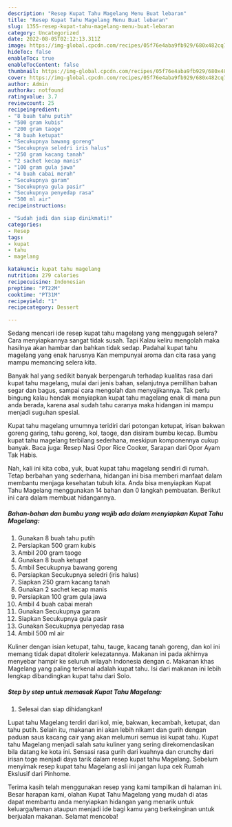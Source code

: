 ```yaml
---
description: "Resep Kupat Tahu Magelang Menu Buat lebaran"
title: "Resep Kupat Tahu Magelang Menu Buat lebaran"
slug: 1355-resep-kupat-tahu-magelang-menu-buat-lebaran
category: Uncategorized
date: 2022-08-05T02:12:13.311Z
image: https://img-global.cpcdn.com/recipes/05f76e4aba9fb929/680x482cq70/kupat-tahu-magelang-foto-resep-utama.jpg
hideToc: false
enableToc: true
enableTocContent: false
thumbnail: https://img-global.cpcdn.com/recipes/05f76e4aba9fb929/680x482cq70/kupat-tahu-magelang-foto-resep-utama.jpg
cover: https://img-global.cpcdn.com/recipes/05f76e4aba9fb929/680x482cq70/kupat-tahu-magelang-foto-resep-utama.jpg
author: Admin
authorAv: notfound
ratingvalue: 3.7
reviewcount: 25
recipeingredient:
- "8 buah tahu putih"
- "500 gram kubis"
- "200 gram taoge"
- "8 buah ketupat"
- "Secukupnya bawang goreng"
- "Secukupnya seledri iris halus"
- "250 gram kacang tanah"
- "2 sachet kecap manis"
- "100 gram gula jawa"
- "4 buah cabai merah"
- "Secukupnya garam"
- "Secukupnya gula pasir"
- "Secukupnya penyedap rasa"
- "500 ml air"
recipeinstructions:

- "Sudah jadi dan siap dinikmati!"
categories:
- Resep
tags:
- kupat
- tahu
- magelang

katakunci: kupat tahu magelang 
nutrition: 279 calories
recipecuisine: Indonesian
preptime: "PT22M"
cooktime: "PT31M"
recipeyield: "1"
recipecategory: Dessert

---
```



Sedang mencari ide resep kupat tahu magelang yang menggugah selera? Cara menyiapkannya sangat tidak susah. Tapi Kalau keliru mengolah maka hasilnya akan hambar dan bahkan tidak sedap. Padahal kupat tahu magelang yang enak harusnya Kan mempunyai aroma dan cita rasa yang mampu memancing selera kita.


Banyak hal yang sedikit banyak berpengaruh terhadap kualitas rasa dari kupat tahu magelang, mulai dari jenis bahan, selanjutnya pemilihan bahan segar dan bagus, sampai cara mengolah dan menyajikannya. Tak perlu bingung kalau hendak menyiapkan kupat tahu magelang enak di mana pun anda berada, karena asal sudah tahu caranya maka hidangan ini mampu menjadi suguhan spesial.

Kupat tahu magelang umumnya teridiri dari potongan ketupat, irisan bakwan goreng garing, tahu goreng, kol, taoge, dan disiram bumbu kecap. Bumbu kupat tahu magelang terbilang sederhana, meskipun komponennya cukup banyak. Baca juga: Resep Nasi Opor Rice Cooker, Sarapan dari Opor Ayam Tak Habis.


Nah, kali ini kita coba, yuk, buat kupat tahu magelang sendiri di rumah. Tetap berbahan yang sederhana, hidangan ini bisa memberi manfaat dalam membantu menjaga kesehatan tubuh kita. Anda bisa menyiapkan Kupat Tahu Magelang menggunakan 14 bahan dan 0 langkah pembuatan. Berikut ini cara dalam membuat hidangannya.

<!--inarticleads1-->

##### Bahan-bahan dan bumbu yang wajib ada dalam menyiapkan Kupat Tahu Magelang:

1. Gunakan 8 buah tahu putih
1. Persiapkan 500 gram kubis
1. Ambil 200 gram taoge
1. Gunakan 8 buah ketupat
1. Ambil Secukupnya bawang goreng
1. Persiapkan Secukupnya seledri (iris halus)
1. Siapkan 250 gram kacang tanah
1. Gunakan 2 sachet kecap manis
1. Persiapkan 100 gram gula jawa
1. Ambil 4 buah cabai merah
1. Gunakan Secukupnya garam
1. Siapkan Secukupnya gula pasir
1. Gunakan Secukupnya penyedap rasa
1. Ambil 500 ml air


Kuliner dengan isian ketupat, tahu, tauge, kacang tanah goreng, dan kol ini memang tidak dapat ditolerir kelezatannya. Makanan ini pada akhirnya menyebar hampir ke seluruh wilayah Indonesia dengan c. Makanan khas Magelang yang paling terkenal adalah kupat tahu. Isi dari makanan ini lebih lengkap dibandingkan kupat tahu dari Solo. 

<!--inarticleads2-->

##### Step by step untuk memasak Kupat Tahu Magelang:


1. Selesai dan siap dihidangkan!

Lupat tahu Magelang terdiri dari kol, mie, bakwan, kecambah, ketupat, dan tahu putih. Selain itu, makanan ini akan lebih nikamt dan gurih dengan paduan saus kacang cair yang akan melumuri semua isi kupat tahu. Kupat tahu Magelang menjadi salah satu kuliner yang sering direkomendasikan bila datang ke kota ini. Sensasi rasa gurih dari kuahnya dan crunchy dari irisan toge menjadi daya tarik dalam resep kupat tahu Magelang. Sebelum menyimak resep kupat tahu Magelang asli ini jangan lupa cek Rumah Ekslusif dari Pinhome. 

Terima kasih telah menggunakan resep yang kami tampilkan di halaman ini. Besar harapan kami, olahan Kupat Tahu Magelang yang mudah di atas dapat membantu anda menyiapkan hidangan yang menarik untuk keluarga/teman ataupun menjadi ide bagi kamu yang berkeinginan untuk berjualan makanan. Selamat mencoba!
